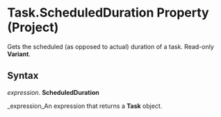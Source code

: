 
# Task.ScheduledDuration Property (Project)

Gets the scheduled (as opposed to actual) duration of a task. Read-only  **Variant**.


## Syntax

 _expression_. **ScheduledDuration**

 _expression_An expression that returns a  **Task** object.

